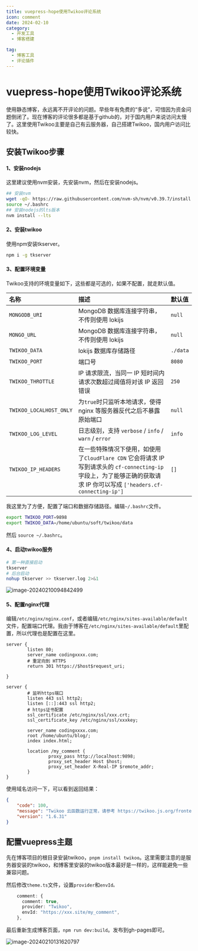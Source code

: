 ```yaml
---
title: vuepress-hope使用Twikoo评论系统
icon: comment
date: 2024-02-10
category:
  - 开发工具
  - 博客搭建

tag:
  - 博客工具
  - 评论插件
---
```


# vuepress-hope使用Twikoo评论系统
使用静态博客，永远离不开评论的问题。早些年有免费的“多说”，可惜因为资金问题倒闭了。现在博客的评论很多都是基于github的，对于国内用户来说访问太慢了。这里使用Twikoo主要是自己有云服务器，自己搭建Twikoo，国内用户访问比较快。

<!-- more -->



## 安装Twikoo步骤

#### 1、安装nodejs

这里建议使用nvm安装，先安装nvm，然后在安装nodejs。

```bash
## 安装nvm
wget -qO- https://raw.githubusercontent.com/nvm-sh/nvm/v0.39.7/install.sh | bash
source ~/.bashrc
## 安装nodejs的lts版本
nvm install --lts
```



#### 2、安装twikoo

使用npm安装tkserver。

```bash
npm i -g tkserver
```



#### 3、配置环境变量

Twikoo支持的环境变量如下，这些都是可选的，如果不配置，就走默认值。

| 名称                    | 描述                                                         | 默认值   |
| :---------------------- | :----------------------------------------------------------- | :------- |
| `MONGODB_URI`           | MongoDB 数据库连接字符串，不传则使用 lokijs                  | `null`   |
| `MONGO_URL`             | MongoDB 数据库连接字符串，不传则使用 lokijs                  | `null`   |
| `TWIKOO_DATA`           | lokijs 数据库存储路径                                        | `./data` |
| `TWIKOO_PORT`           | 端口号                                                       | `8080`   |
| `TWIKOO_THROTTLE`       | IP 请求限流，当同一 IP 短时间内请求次数超过阈值将对该 IP 返回错误 | `250`    |
| `TWIKOO_LOCALHOST_ONLY` | 为`true`时只监听本地请求，使得 nginx 等服务器反代之后不暴露原始端口 | `null`   |
| `TWIKOO_LOG_LEVEL`      | 日志级别，支持 `verbose` / `info` / `warn` / `error`         | `info`   |
| `TWIKOO_IP_HEADERS`     | 在一些特殊情况下使用，如使用了`CloudFlare CDN` 它会将请求 IP 写到请求头的 `cf-connecting-ip` 字段上，为了能够正确的获取请求 IP 你可以写成 `['headers.cf-connecting-ip']` | `[]`     |

我这里为了方便，配置了端口和数据存储路径。编辑`~/.bashrc`文件。

```bash
export TWIKOO_PORT=9898
export TWIKOO_DATA=/home/ubuntu/soft/twikoo/data
```

然后 `source ~/.bashrc`。



#### 4、启动twikoo服务

```bash
# 第一种直接启动
tkserver
# 后台启动
nohup tkserver >> tkserver.log 2>&1

```

![image-20240210094842499](https://blog-pics-1252092369.cos.ap-beijing.myqcloud.com/image-20240210094842499.png)



#### 5、配置nginx代理

编辑`/etc/nginx/nginx.conf`，或者编辑`/etc/nginx/sites-available/default`文件，配置端口代理。我由于博客在`/etc/nginx/sites-available/default`里配置，所以代理也是配置在这里。

```nginx
server {
        listen 80;
        server_name codingxxxx.com;
        # 重定向到 HTTPS
        return 301 https://$host$request_uri;

}        
		
server {
		# 监听https端口
        listen 443 ssl http2;
        listen [::]:443 ssl http2;
		# https证书配置
        ssl_certificate /etc/nginx/ssl/xxx.crt;
        ssl_certificate_key /etc/nginx/ssl/xxxkey;

        server_name codingxxxx.com;
        root /home/ubuntu/blog/;
        index index.html;

        location /my_comment {
                proxy_pass http://localhost:9898;
                proxy_set_header Host $host;
                proxy_set_header X-Real-IP $remote_addr;
        }
}
```

使用域名访问一下，可以看到返回结果：

```json
{
    "code": 100,
    "message": "Twikoo 云函数运行正常，请参考 https://twikoo.js.org/frontend.html 完成前端的配置",
    "version": "1.6.31"
}
```



## 配置vuepress主题



先在博客项目的根目录安装twikoo，`pnpm install twikoo`。这里需要注意的是服务器安装的twikoo，和博客里安装的twikoo版本最好是一样的，这样能避免一些兼容问题。

然后修改`theme.ts`文件，设置`provider`和`envId。`

```ts
    comment: {
      comment: true,
      provider: "Twikoo",
      envId: "https://xxx.site/my_comment",
    },
```

最后重新生成博客页面，`npm run dev:build`。发布到gh-pages即可。



![image-20240210131620797](https://blog-pics-1252092369.cos.ap-beijing.myqcloud.com/image-20240210131620797.png)




